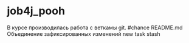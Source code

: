 # job4j_pooh
В курсе производилась работа с веткамы git.
#chance README.md
Объединение зафиксированных изменений
new task
stash